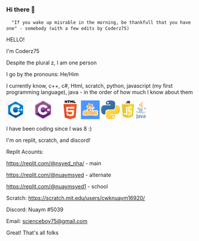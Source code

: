 ### Hi there 👋

      "If you wake up misrable in the morning, be thankfull that you have one" - somebody (with a few edits by Coderz75)

HELLO!

I'm Coderz75

Despite the plural z, I am one person

I go by the pronouns: He/Him

I currently know, c++, c#, Html, scratch, python, javascript (my first programming language), java - in the order of how much I know about them

<img src="cpp.jpg" alt="cpp" height="50"/>           <img src="c-s.jpeg" alt="c#" height="50"/>              <img src="html.png" alt="html" height="50"/>           <img src="scratch.jpg" alt="Scratch" height="50"/>            <img src="Python.png" alt="python" height="50"/>         <img src="javascript.png" alt="javascript" height="50"/>        <img src="java.png" alt="java" height="50"/>

I have been coding since I was 8 :)

I'm on replit, scratch, and discord!

Replit Acounts:

   https://replit.com/@nsyed_nha/ - main
  
   https://replit.com/@nuaymsyed - alternate
  
   https://replit.com/@nuaymsyed1 - school
  
Scratch: https://scratch.mit.edu/users/cwknuaym16920/

Discord: Nuaym #5039

Email: scienceboy75@gmail.com

Great! That's all folks
